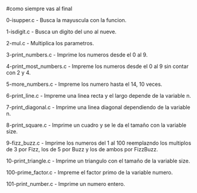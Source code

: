 #como siempre vas al final

0-isupper.c - Busca la mayuscula con la funcion.

1-isdigit.c - Busca un digito del uno al nueve.

2-mul.c - Multiplica los parametros.

3-print_numbers.c - Imprime los numeros desde el 0 al 9.

4-print_most_numbers.c - Impreme los numeros desde el 0 al 9 sin contar con 2 y 4.

5-more_numbers.c - Impreme los numero hasta el 14, 10 veces.

6-print_line.c - Impreme una linea recta y el largo depende de la variable n.

7-print_diagonal.c - Imprime una linea diagonal dependiendo de la variable n.

8-print_square.c - Imprime un cuadro y se le da el tamaño con la variable size.

9-fizz_buzz.c - Imprime los numeros del 1 al 100 reemplazndo los multiplos de
		3 por Fizz, los de 5 por Buzz y los de ambos por FizzBuzz.

10-print_triangle.c - Imprime un triangulo con el tamaño de la variable size.

100-prime_factor.c - Impreme el factor primo de la variable numero.

101-print_number.c - Imprime un numero entero.